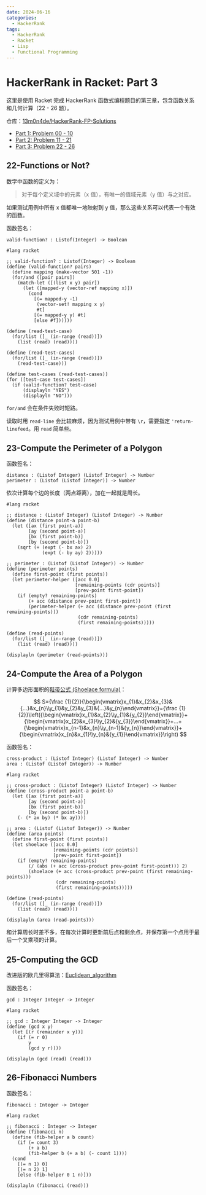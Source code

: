 ```yaml
---
date: 2024-06-16
categories:
  - HackerRank
tags:
  - HackerRank
  - Racket
  - Lisp
  - Functional Programming
---
```


# HackerRank in Racket: Part 3

这里是使用 Racket 完成 HackerRank 函数式编程题目的第三章，包含函数关系和几何计算（22 - 26 题）。

<!-- more -->

仓库：[13m0n4de/HackerRank-FP-Solutions](https://github.com/13m0n4de/HackerRank-FP-Solutions)

- [Part 1: Problem 00 - 10](./hackerrank_in_racket_part1.md)
- [Part 2: Problem 11 - 21](./hackerrank_in_racket_part2.md)
- [Part 3: Problem 22 - 26](./hackerrank_in_racket_part3.md)

## 22-Functions or Not?

数学中函数的定义为：

> 对于每个定义域中的元素（x 值），有唯一的值域元素（y 值）与之对应。

如果测试用例中所有 x 值都唯一地映射到 y 值，那么这些关系可以代表一个有效的函数。

函数签名：

```racket
valid-function? : Listof(Integer) -> Boolean
```

```racket title="solution"
#lang racket

;; valid-function? : Listof(Integer) -> Boolean
(define (valid-function? pairs)
  (define mapping (make-vector 501 -1))
  (for/and ([pair pairs])
    (match-let ([(list x y) pair])
      (let ([mapped-y (vector-ref mapping x)])
        (cond
          [(= mapped-y -1)
           (vector-set! mapping x y)
           #t]
          [(= mapped-y y) #t]
          [else #f])))))

(define (read-test-case)
  (for/list ([_ (in-range (read))])
    (list (read) (read))))

(define (read-test-cases)
  (for/list ([_ (in-range (read))])
    (read-test-case)))

(define test-cases (read-test-cases))
(for ([test-case test-cases])
  (if (valid-function? test-case)
      (displayln "YES")
      (displayln "NO")))
```

`for/and` 会在条件失败时短路。

读取时用 `read-line` 会比较麻烦，因为测试用例中带有 `\r`，需要指定 `'return-linefeed`。用 `read` 简单些。

## 23-Compute the Perimeter of a Polygon

函数签名：

```racket
distance : (Listof Integer) (Listof Integer) -> Number
perimeter : (Listof (Listof Integer)) -> Number
```

依次计算每个边的长度（两点距离），加在一起就是周长。

```racket title="solution"
#lang racket

;; distance : (Listof Integer) (Listof Integer) -> Number
(define (distance point-a point-b)
  (let ([ax (first point-a)]
        [ay (second point-a)]
        [bx (first point-b)]
        [by (second point-b)])
    (sqrt (+ (expt (- bx ax) 2)
             (expt (- by ay) 2)))))

;; perimeter : (Listof (Listof Integer)) -> Number
(define (perimeter points)
  (define first-point (first points))
  (let perimeter-helper ([acc 0.0]
                         [remaining-points (cdr points)]
                         [prev-point first-point])
    (if (empty? remaining-points)
        (+ acc (distance prev-point first-point))
        (perimeter-helper (+ acc (distance prev-point (first remaining-points)))
                          (cdr remaining-points)
                          (first remaining-points)))))

(define (read-points)
  (for/list ([_ (in-range (read))])
    (list (read) (read))))

(displayln (perimeter (read-points)))
```

## 24-Compute the Area of a Polygon

计算多边形面积的[鞋带公式 (Shoelace formula)](https://en.wikipedia.org/wiki/Shoelace_formula)：

$$
S={\frac {1}{2}}{\begin{vmatrix}x_{1}&x_{2}&x_{3}&{...}&x_{n}\\y_{1}&y_{2}&y_{3}&{...}&y_{n}\end{vmatrix}}={\frac {1}{2}}\left({\begin{vmatrix}x_{1}&x_{2}\\y_{1}&{y_{2}}\end{vmatrix}}+{\begin{vmatrix}x_{2}&x_{3}\\y_{2}&{y_{3}}\end{vmatrix}}+...+{\begin{vmatrix}x_{n-1}&x_{n}\\y_{n-1}&{y_{n}}\end{vmatrix}}+{\begin{vmatrix}x_{n}&x_{1}\\y_{n}&{y_{1}}\end{vmatrix}}\right)
$$

函数签名：

```racket
cross-product : (Listof Integer) (Listof Integer) -> Number
area : (Listof (Listof Integer)) -> Number
```

```racket title="solution"
#lang racket

;; cross-product : (Listof Integer) (Listof Integer) -> Number
(define (cross-product point-a point-b)
  (let ([ax (first point-a)]
        [ay (second point-a)]
        [bx (first point-b)]
        [by (second point-b)])
    (- (* ax by) (* bx ay))))

;; area : (Listof (Listof Integer)) -> Number
(define (area points)
  (define first-point (first points))
  (let shoelace ([acc 0.0]
                 [remaining-points (cdr points)]
                 [prev-point first-point])
    (if (empty? remaining-points)
        (/ (abs (+ acc (cross-product prev-point first-point))) 2)
        (shoelace (+ acc (cross-product prev-point (first remaining-points)))
                  (cdr remaining-points)
                  (first remaining-points)))))

(define (read-points)
  (for/list ([_ (in-range (read))])
    (list (read) (read))))

(displayln (area (read-points)))
```

和计算周长时差不多，在每次计算时更新前后点和剩余点，并保存第一个点用于最后一个叉乘项的计算。

## 25-Computing the GCD

改进版的欧几里得算法：[Euclidean_algorithm](https://en.wikipedia.org/wiki/Greatest_common_divisor?oldformat=true#Euclidean_algorithm)

函数签名：

```racket
gcd : Integer Integer -> Integer
```

```racket title="solution"
#lang racket

;; gcd : Integer Integer -> Integer
(define (gcd x y)
  (let [(r (remainder x y))]
    (if (= r 0)
        y
        (gcd y r))))

(displayln (gcd (read) (read)))
```

## 26-Fibonacci Numbers

函数签名：

```racket
fibonacci : Integer -> Integer
```

```racket title="solution"
#lang racket

;; fibonacci : Integer -> Integer
(define (fibonacci n)
  (define (fib-helper a b count)
    (if (= count 3)
        (+ a b)
        (fib-helper b (+ a b) (- count 1))))
  (cond
    [(= n 1) 0]
    [(= n 2) 1]
    [else (fib-helper 0 1 n)]))

(displayln (fibonacci (read)))
```
